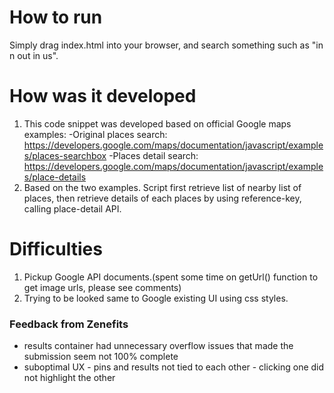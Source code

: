 # How to run
Simply drag index.html into your browser, and search something such as "in n out in us".

# How was it developed
1. This code snippet was developed based on official Google maps examples: 
-Original places search: https://developers.google.com/maps/documentation/javascript/examples/places-searchbox
-Places detail search: https://developers.google.com/maps/documentation/javascript/examples/place-details
2. Based on the two examples. Script first retrieve list of nearby list of places, then retrieve details of each places by using reference-key, calling place-detail API.

# Difficulties
1. Pickup Google API documents.(spent some time on getUrl() function to get image urls, please see comments)
2. Trying to be looked same to Google existing UI using css styles.

### Feedback from Zenefits
- results container had unnecessary overflow issues that made the submission seem not 100% complete 
- suboptimal UX - pins and results not tied to each other - clicking one did not highlight the other
